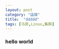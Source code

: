 ```yaml
---
layout: post
category: "运维"
title:  "ddddd"
tags: [马哥,Linux,集群]
---  
```




### hello world